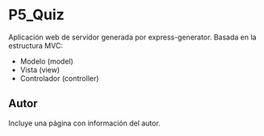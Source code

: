 # P5_Quiz
Aplicación web de servidor generada por express-generator.
Basada en la estructura MVC:
* Modelo (model)
* Vista (view)
* Controlador (controller)
## Autor
Incluye una página con información del autor.
